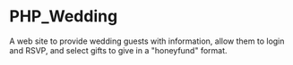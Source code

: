 # PHP_Wedding
A web site to provide wedding guests with information, allow them to login and RSVP, and select gifts to give in a "honeyfund" format.

